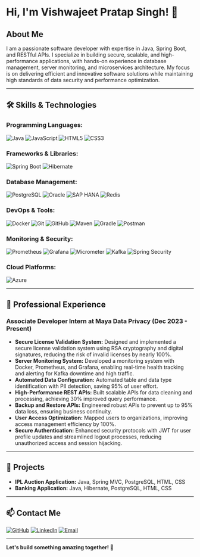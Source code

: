 # Hi, I'm Vishwajeet Pratap Singh! 👋

## About Me
I am a passionate software developer with expertise in Java, Spring Boot, and RESTful APIs. I specialize in building secure, scalable, and high-performance applications, with hands-on experience in database management, server monitoring, and microservices architecture. My focus is on delivering efficient and innovative software solutions while maintaining high standards of data security and performance optimization.

---

## 🛠️ Skills & Technologies

### Programming Languages:
<p>
<img src="https://img.icons8.com/color/48/000000/java-coffee-cup-logo.png" alt="Java" />
<img src="https://img.icons8.com/color/48/000000/javascript.png" alt="JavaScript" />
<img src="https://img.icons8.com/color/48/000000/html-5--v1.png" alt="HTML5" />
<img src="https://img.icons8.com/color/48/000000/css3.png" alt="CSS3" />
</p>

### Frameworks & Libraries:
<p>
<img src="https://img.icons8.com/color/48/000000/spring-logo.png" alt="Spring Boot" />
<img src="https://img.icons8.com/color/48/000000/hibernate.png" alt="Hibernate" />
</p>

### Database Management:
<p>
<img src="https://img.icons8.com/?size=100&id=38561&format=png&color=000000" alt="PostgreSQL" />
<img src="https://img.icons8.com/color/48/000000/oracle-logo.png" alt="Oracle" />
<img src="https://img.icons8.com/color/48/000000/sap.png" alt="SAP HANA" />
<img src="https://img.icons8.com/color/48/000000/redis.png" alt="Redis" />
</p>

### DevOps & Tools:
<p>
<img src="https://img.icons8.com/color/48/000000/docker.png" alt="Docker" />
<img src="https://img.icons8.com/color/48/000000/git.png" alt="Git" />
<img src="https://img.icons8.com/ios-glyphs/48/000000/github.png" alt="GitHub" />
<img src="https://img.icons8.com/color/48/000000/apache-maven.png" alt="Maven" />
<img src="https://img.icons8.com/color/48/000000/gradle.png" alt="Gradle" />
<img src="https://img.icons8.com/dusk/48/000000/postman-api.png" alt="Postman" />
</p>

### Monitoring & Security:
<p>
<img src="https://img.icons8.com/color/48/000000/prometheus-app.png" alt="Prometheus" />
<img src="https://img.icons8.com/color/48/000000/grafana.png" alt="Grafana" />
<img src="https://img.icons8.com/color/48/000000/micrometer.png" alt="Micrometer" />
<img src="https://img.icons8.com/ios-filled/48/000000/kafka.png" alt="Kafka" />
<img src="https://img.icons8.com/windows/48/000000/shield-security.png" alt="Spring Security" />
</p>

### Cloud Platforms:
<p>
<img src="https://img.icons8.com/color/48/000000/azure-1.png" alt="Azure" />
</p>

---

## 💼 Professional Experience

### Associate Developer Intern at Maya Data Privacy (Dec 2023 - Present)
- **Secure License Validation System:** Designed and implemented a secure license validation system using RSA cryptography and digital signatures, reducing the risk of invalid licenses by nearly 100%.
- **Server Monitoring System:** Developed a monitoring system with Docker, Prometheus, and Grafana, enabling real-time health tracking and alerting for Kafka downtime and high traffic.
- **Automated Data Configuration:** Automated table and data type identification with PII detection, saving 95% of user effort.
- **High-Performance REST APIs:** Built scalable APIs for data cleaning and processing, achieving 30% improved query performance.
- **Backup and Restore APIs:** Engineered robust APIs to prevent up to 95% data loss, ensuring business continuity.
- **User Access Optimization:** Mapped users to organizations, improving access management efficiency by 100%.
- **Secure Authentication:** Enhanced security protocols with JWT for user profile updates and streamlined logout processes, reducing unauthorized access and session hijacking.

---

## 🌟 Projects

- **IPL Auction Application:** Java, Spring MVC, PostgreSQL, HTML, CSS
- **Banking Application:** Java, Hibernate, PostgreSQL, HTML, CSS

---

## 📫 Contact Me

<a href="https://github.com/vishwajeetdev"><img src="https://img.icons8.com/ios-glyphs/48/000000/github.png" alt="GitHub" /></a>
<a href="https://linkedin.com/in/vishwajeetdev"><img src="https://img.icons8.com/color/48/000000/linkedin.png" alt="LinkedIn" /></a>
<a href="mailto:vishwajeet.devv@gmail.com"><img src="https://img.icons8.com/color/48/000000/gmail-new.png" alt="Email" /></a>

---

**Let's build something amazing together! 🚀**
